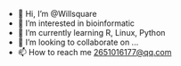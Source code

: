 - 👋 Hi, I’m @Willsquare
- 👀 I’m interested in bioinformatic
- 🌱 I’m currently learning R, Linux, Python
- 💞️ I’m looking to collaborate on ...
- 📫 How to reach me 2651016177@qq.com

<!---
Willsquare/Willsquare is a ✨ special ✨ repository because its `README.md` (this file) appears on your GitHub profile.
You can click the Preview link to take a look at your changes.
--->

